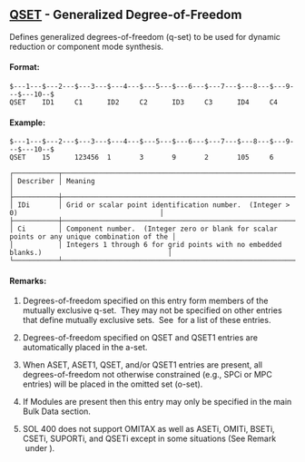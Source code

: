 ## [QSET](https://help.hexagonmi.com/bundle/MSC_Nastran_2022.4/page/Nastran_Combined_Book/qrg/bulkqrs/TOC.QSET.xhtml) - Generalized Degree-of-Freedom

Defines generalized degrees-of-freedom (q-set) to be used for dynamic reduction or component mode synthesis.

#### Format:

```nastran
$---1---$---2---$---3---$---4---$---5---$---6---$---7---$---8---$---9---$---10--$
QSET    ID1     C1      ID2     C2      ID3     C3      ID4     C4              
```
#### Example:

```nastran
$---1---$---2---$---3---$---4---$---5---$---6---$---7---$---8---$---9---$---10--$
QSET    15      123456  1       3       9       2       105     6               
```
```text
┌───────────┬──────────────────────────────────────────────────────────────────────────────────────────────┐
│ Describer │ Meaning                                                                                      │
├───────────┼──────────────────────────────────────────────────────────────────────────────────────────────┤
│ IDi       │ Grid or scalar point identification number.  (Integer > 0)                                   │
├───────────┼──────────────────────────────────────────────────────────────────────────────────────────────┤
│ Ci        │ Component number.  (Integer zero or blank for scalar points or any unique combination of the │
│           │ Integers 1 through 6 for grid points with no embedded blanks.)                               │
└───────────┴──────────────────────────────────────────────────────────────────────────────────────────────┘
```
#### Remarks:

1. Degrees-of-freedom specified on this entry form members of the mutually exclusive q-set.  They may not be specified on other entries that define mutually exclusive sets.  See   for a list of these entries.

2. Degrees-of-freedom specified on QSET and QSET1 entries are automatically placed in the a-set.

3. When ASET, ASET1, QSET, and/or QSET1 entries are present, all   degrees-of-freedom not otherwise constrained (e.g., SPCi or MPC entries) will be placed in the omitted set (o-set).

4. If Modules are present then this entry may only be specified in the main Bulk Data section.

5. SOL 400 does not support OMITAX as well as ASETi, OMITi, BSETi, CSETi, SUPORTi, and QSETi except in some situations (See Remark   under  ).

